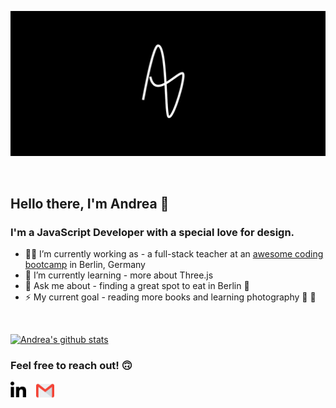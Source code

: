 ![aa-logo](/assets/banner.png)

<br/>

## Hello there, I'm Andrea 🐣

### I'm a JavaScript Developer with a special love for design.

-   👩‍🏫 I’m currently working as - a full-stack teacher at an [awesome coding bootcamp](https://www.spiced-academy.com/en) in Berlin, Germany
-   🌱 I’m currently learning - more about Three.js
-   💬 Ask me about - finding a great spot to eat in Berlin 🍝
-   ⚡ My current goal - reading more books and learning photography 📖 📸

<br />

[![Andrea's github stats](https://github-readme-stats.vercel.app/api?username=ariasdrea&count_private=true&show_icons=true&theme=nightowl&hide_title=true&langs_count=2)](https://github.com/anuraghazra/github-readme-stats)

### Feel free to reach out! 🙃

[<img align="left" alt="linkedin" width="25px" src="assets/linkedin.png" />](https://www.linkedin.com/in/a-arias/)&nbsp;&nbsp;&nbsp;&nbsp;[<img alt="email" width="29px" src="assets/gmail.png" />](mailto:andrea@spiced-academy.com)
